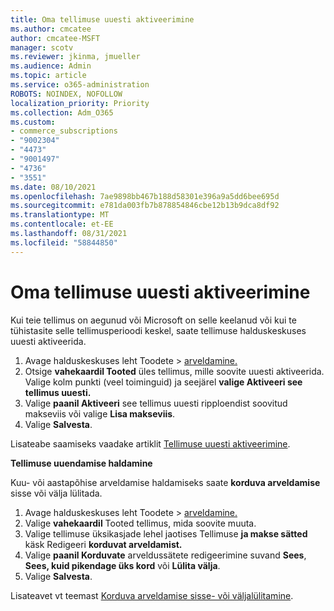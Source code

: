 ```yaml
---
title: Oma tellimuse uuesti aktiveerimine
ms.author: cmcatee
author: cmcatee-MSFT
manager: scotv
ms.reviewer: jkinma, jmueller
ms.audience: Admin
ms.topic: article
ms.service: o365-administration
ROBOTS: NOINDEX, NOFOLLOW
localization_priority: Priority
ms.collection: Adm_O365
ms.custom:
- commerce_subscriptions
- "9002304"
- "4473"
- "9001497"
- "4736"
- "3551"
ms.date: 08/10/2021
ms.openlocfilehash: 7ae9898bb467b188d58301e396a9a5dd6bee695d
ms.sourcegitcommit: e781da003fb7b878854846cbe12b13b9dca8df92
ms.translationtype: MT
ms.contentlocale: et-EE
ms.lasthandoff: 08/31/2021
ms.locfileid: "58844850"
---
```

# <a name="reactivate-your-subscription"></a>Oma tellimuse uuesti aktiveerimine

Kui teie tellimus on aegunud või Microsoft on selle keelanud või kui te tühistasite selle tellimusperioodi keskel, saate tellimuse halduskeskuses uuesti aktiveerida.

1. Avage halduskeskuses leht Toodete  >  [arveldamine.](https://go.microsoft.com/fwlink/p/?linkid=842054)
2. Otsige **vahekaardil Tooted** üles tellimus, mille soovite uuesti aktiveerida. Valige kolm punkti (veel toiminguid) ja seejärel **valige Aktiveeri see tellimus uuesti.**
3. Valige **paanil Aktiveeri** see tellimus uuesti ripploendist soovitud makseviis või valige **Lisa makseviis**.
4. Valige **Salvesta**.

Lisateabe saamiseks vaadake artiklit [Tellimuse uuesti aktiveerimine](https://docs.microsoft.com/microsoft-365/commerce/subscriptions/reactivate-your-subscription).

**Tellimuse uuendamise haldamine**

Kuu- või aastapõhise arveldamise haldamiseks saate **korduva arveldamise** sisse või välja lülitada.

1. Avage halduskeskuses leht Toodete  >  [arveldamine.](https://go.microsoft.com/fwlink/p/?linkid=842054)
2. Valige **vahekaardil** Tooted tellimus, mida soovite muuta.
3. Valige tellimuse üksikasjade lehel jaotises Tellimuse **ja makse sätted** käsk Redigeeri **korduvat arveldamist.**
4. Valige **paanil Korduvate** arveldussätete redigeerimine suvand **Sees**, **Sees, kuid pikendage üks kord** või **Lülita välja**.
5. Valige **Salvesta**.

Lisateavet vt teemast [Korduva arveldamise sisse- või väljalülitamine](https://docs.microsoft.com/microsoft-365/commerce/subscriptions/renew-your-subscription#turn-recurring-billing-off-or-on).